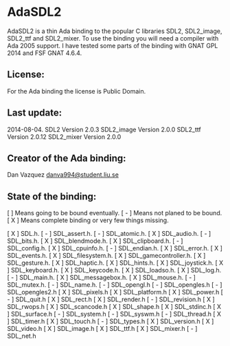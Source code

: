 AdaSDL2
=======

AdaSDL2 is a thin Ada binding to the popular C libraries SDL2,
SDL2_image, SDL2_ttf and SDL2_mixer.
To use the binding you will need a compiler with Ada 2005 support.
I have tested some parts of the binding with GNAT GPL 2014 and
FSF GNAT 4.6.4.

License:
--------
For the Ada binding the license is Public Domain.

Last update:
------------
2014-08-04.
SDL2 Version 2.0.3
SDL2_image Version 2.0.0
SDL2_ttf Version 2.0.12
SDL2_mixer Version 2.0.0

Creator of the Ada binding:
---------------------------
Dan Vazquez
danva994@student.liu.se

State of the binding:
---------------------
[   ] Means going to be bound eventually.
[ - ] Means not planed to be bound.
[ X ] Means complete binding or very few things missing.

[ X ] SDL.h.
[ - ] SDL_assert.h.
[ - ] SDL_atomic.h.
[ X ] SDL_audio.h.
[ - ] SDL_bits.h.
[ X ] SDL_blendmode.h.
[ X ] SDL_clipboard.h.
[ - ] SDL_config.h.
[ X ] SDL_cpuinfo.h.
[ - ] SDL_endian.h.
[ X ] SDL_error.h.
[ X ] SDL_events.h.
[ X ] SDL_filesystem.h.
[ X ] SDL_gamecontroller.h.
[ X ] SDL_gesture.h.
[ X ] SDL_haptic.h.
[ X ] SDL_hints.h.
[ X ] SDL_joystick.h.
[ X ] SDL_keyboard.h.
[ X ] SDL_keycode.h.
[ X ] SDL_loadso.h.
[ X ] SDL_log.h.
[ - ] SDL_main.h.
[ X ] SDL_messagebox.h.
[ X ] SDL_mouse.h.
[ - ] SDL_mutex.h.
[ - ] SDL_name.h.
[ - ] SDL_opengl.h
[ - ] SDL_opengles.h
[ - ] SDL_opengles2.h
[ X ] SDL_pixels.h
[ X ] SDL_platform.h
[ X ] SDL_power.h
[ - ] SDL_quit.h
[ X ] SDL_rect.h
[ X ] SDL_render.h
[ - ] SDL_revision.h
[ X ] SDL_rwops.h
[ X ] SDL_scancode.h
[ X ] SDL_shape.h
[ X ] SDL_stdinc.h
[ X ] SDL_surface.h
[ - ] SDL_system.h
[ - ] SDL_syswm.h
[ - ] SDL_thread.h
[ X ] SDL_timer.h
[ X ] SDL_touch.h
[ - ] SDL_types.h
[ X ] SDL_version.h
[ X ] SDL_video.h
[ X ] SDL_image.h
[ X ] SDL_ttf.h
[ X ] SDL_mixer.h
[ - ] SDL_net.h
